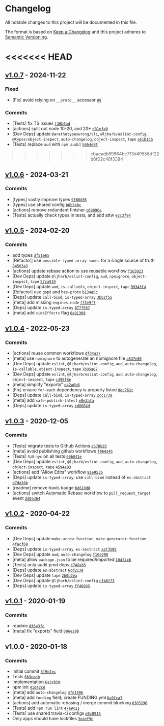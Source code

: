 # Changelog

All notable changes to this project will be documented in this file.

The format is based on [Keep a Changelog](https://keepachangelog.com/en/1.0.0/)
and this project adheres to [Semantic Versioning](https://semver.org/spec/v2.0.0.html).

<<<<<<< HEAD
=======
## [v1.0.7](https://github.com/inspect-js/typed-array-length/compare/v1.0.6...v1.0.7) - 2024-11-22

### Fixed

- [Fix] avoid relying on `__proto__` accessor [`#9`](https://github.com/inspect-js/typed-array-length/issues/9)

### Commits

- [Tests] fix TS issues [`f36b6bd`](https://github.com/inspect-js/typed-array-length/commit/f36b6bdbe472923cdd24158705a19b91ae5f512c)
- [actions] split out node 10-20, and 20+ [`d81efa0`](https://github.com/inspect-js/typed-array-length/commit/d81efa0b275161e82f78ceddb3ccf0bd63c2b834)
- [Dev Deps] update `@arethetypeswrong/cli`, `@ljharb/eslint-config`, `@types/object-inspect`, `auto-changelog`, `object-inspect`, `tape` [`a61b15b`](https://github.com/inspect-js/typed-array-length/commit/a61b15baa1dbc40d0fdd0e23779bfa32acab6f5e)
- [Tests] replace `aud` with `npm audit` [`b0b4e8f`](https://github.com/inspect-js/typed-array-length/commit/b0b4e8fa9a3050edcddead80e86765d8fd78298c)

>>>>>>> cbaeadb69664be713d49558df22b6f02c48f3384
## [v1.0.6](https://github.com/inspect-js/typed-array-length/compare/v1.0.5...v1.0.6) - 2024-03-21

### Commits

- [types] vastly improve types [`9f68d36`](https://github.com/inspect-js/typed-array-length/commit/9f68d36cdc1abeb412f47e91de289b5fb903a696)
- [types] use shared config [`b6b3cbc`](https://github.com/inspect-js/typed-array-length/commit/b6b3cbcaf8f4a46f5bcb77226d4cea2b3f62ffe2)
- [actions] remove redundant finisher [`c69896e`](https://github.com/inspect-js/typed-array-length/commit/c69896e0d71e9f6da562b9ae0eaba415e4cbff26)
- [Tests] actually check types in tests, and add attw [`e2c3f94`](https://github.com/inspect-js/typed-array-length/commit/e2c3f948bd0b898c38e1d9f63cd9702e728a7109)

## [v1.0.5](https://github.com/inspect-js/typed-array-length/compare/v1.0.4...v1.0.5) - 2024-02-20

### Commits

- add types [`df51e65`](https://github.com/inspect-js/typed-array-length/commit/df51e65a85fa6d1a98571ab30398b36ac2c981bb)
- [Refactor] use `possible-typed-array-names` for a single source of truth [`84503a3`](https://github.com/inspect-js/typed-array-length/commit/84503a3d406e8ae1cc84cf6e893cacc556be664a)
- [actions] update rebase action to use reusable workflow [`f163023`](https://github.com/inspect-js/typed-array-length/commit/f16302365bbb353b0504a41d997fa18196757c80)
- [Dev Deps] update `@ljharb/eslint-config`, `aud`, `npmignore`, `object-inspect`, `tape` [`57ca930`](https://github.com/inspect-js/typed-array-length/commit/57ca93013d607c0ac46b749d8258bb341b903567)
- [Dev Deps] update `aud`, `is-callable`, `object-inspect`, `tape` [`99343f4`](https://github.com/inspect-js/typed-array-length/commit/99343f477d68f2d53597bc0cadf93e532a498138)
- [Refactor] use `gopd` and `has-proto` [`b134a5c`](https://github.com/inspect-js/typed-array-length/commit/b134a5cc4bea1666f4195d6b6c6e97617305420f)
- [Deps] update `call-bind`, `is-typed-array` [`3b62f55`](https://github.com/inspect-js/typed-array-length/commit/3b62f55cc52da8b4c9548fb8839f0e4db222ac1b)
- [meta] add missing `engines.node` [`ff3e9f7`](https://github.com/inspect-js/typed-array-length/commit/ff3e9f7b8d72c0c2d1e9c2122a701ac454e6552c)
- [Deps] update `is-typed-array` [`877f507`](https://github.com/inspect-js/typed-array-length/commit/877f507048ece8b1db6402b56d512c7eb3337ce9)
- [meta] add `sideEffects` flag [`6e91309`](https://github.com/inspect-js/typed-array-length/commit/6e913098eaca5132a3595b0653d211ffec93f2c6)

## [v1.0.4](https://github.com/inspect-js/typed-array-length/compare/v1.0.3...v1.0.4) - 2022-05-23

### Commits

- [actions] reuse common workflows [`dfd4a37`](https://github.com/inspect-js/typed-array-length/commit/dfd4a37d851a28e3d74d892a69874e02f2e58c37)
- [meta] use `npmignore` to autogenerate an npmignore file [`a837e80`](https://github.com/inspect-js/typed-array-length/commit/a837e80d4029f26785ab9f3aa571ca782ac8e851)
- [Dev Deps] update `eslint`, `@ljharb/eslint-config`, `aud`, `auto-changelog`, `is-callable`, `object-inspect`, `tape` [`7b05a87`](https://github.com/inspect-js/typed-array-length/commit/7b05a8772af399e52bb448618a246cd34d3e3273)
- [Dev Deps] update `eslint`, `@ljharb/eslint-config`, `aud`, `auto-changelog`, `object-inspect`, `tape` [`c495f6e`](https://github.com/inspect-js/typed-array-length/commit/c495f6e050a4a7463a82c9195f31f44cf2760945)
- [meta] simplify "exports" [`e42a6b6`](https://github.com/inspect-js/typed-array-length/commit/e42a6b6b0dc243fce32df20a75a7962782ef2a83)
- [Fix] ensure `for-each` dependency is properly listed [`8ec761c`](https://github.com/inspect-js/typed-array-length/commit/8ec761ca56c13927281d626958a2f55211e14f45)
- [Deps] update `call-bind`, `is-typed-array` [`2cc173a`](https://github.com/inspect-js/typed-array-length/commit/2cc173a4216e167db896bea7b8e03edf8b2d3833)
- [meta] add `safe-publish-latest` [`e8e3afa`](https://github.com/inspect-js/typed-array-length/commit/e8e3afa431ce98bbdbb68c9f8e3c029cc5128c6c)
- [Deps] update `is-typed-array` [`cd8084d`](https://github.com/inspect-js/typed-array-length/commit/cd8084db59b734ac4519b6d47f96233b6f73b1a6)

## [v1.0.3](https://github.com/inspect-js/typed-array-length/compare/v1.0.2...v1.0.3) - 2020-12-05

### Commits

- [Tests] migrate tests to Github Actions [`a578b83`](https://github.com/inspect-js/typed-array-length/commit/a578b83e68055c1e7c7120bc4583e1d6926fc268)
- [meta] avoid publishing github workflows [`f064a4b`](https://github.com/inspect-js/typed-array-length/commit/f064a4bf9090202154249d969be0799c34804ad4)
- [Tests] run `nyc` on all tests [`69b841e`](https://github.com/inspect-js/typed-array-length/commit/69b841e43042358c71c3290342514b6d107f08d1)
- [Dev Deps] update `eslint`, `@ljharb/eslint-config`, `aud`, `auto-changelog`, `object-inspect`, `tape` [`4594e83`](https://github.com/inspect-js/typed-array-length/commit/4594e83250579cdbff870aa951e7af56ca169489)
- [actions] add "Allow Edits" workflow [`81e953b`](https://github.com/inspect-js/typed-array-length/commit/81e953ba6b3f59c5657e0d17fa1e7619b94891f5)
- [Deps] update `is-typed-array`; use `call-bind` instead of `es-abstract` [`e7da56b`](https://github.com/inspect-js/typed-array-length/commit/e7da56b3c03b7f0db9bb110444ec1ccf19d7e9f9)
- [readme] remove travis badge [`6d610d8`](https://github.com/inspect-js/typed-array-length/commit/6d610d83cb78ac5286c5ca273f4b3c7289f7686e)
- [actions] switch Automatic Rebase workflow to `pull_request_target` event [`2d0ad64`](https://github.com/inspect-js/typed-array-length/commit/2d0ad644a11f754e61b49d327fdf891605abbe58)

## [v1.0.2](https://github.com/inspect-js/typed-array-length/compare/v1.0.1...v1.0.2) - 2020-04-22

### Commits

- [Dev Deps] update `make-arrow-function`, `make-generator-function` [`4facf69`](https://github.com/inspect-js/typed-array-length/commit/4facf697cafb36b9c1057dc4ca1a21d8550c564e)
- [Deps] update `is-typed-array`, `es-abstract` [`aaf3585`](https://github.com/inspect-js/typed-array-length/commit/aaf3585429896b9520dedd886c07aa4a96b50615)
- [Dev Deps] update `aud`, `auto-changelog` [`f10e298`](https://github.com/inspect-js/typed-array-length/commit/f10e298c7733b8de59231c1581c9b000c205edbd)
- [meta] allow `package.json` to be required/imported [`104f4c6`](https://github.com/inspect-js/typed-array-length/commit/104f4c6a6363e600d54aeb7abd90e37d99693aaf)
- [Tests] only audit prod deps [`c748ab5`](https://github.com/inspect-js/typed-array-length/commit/c748ab596de505483df14ca7eeda7f27aeb20383)
- [Deps] update `es-abstract` [`6cd213e`](https://github.com/inspect-js/typed-array-length/commit/6cd213ec654da3325abc8190f8c07c860474d944)
- [Dev Deps] update `tape` [`2b0b2ea`](https://github.com/inspect-js/typed-array-length/commit/2b0b2ea9be106e8a068597c3f499ef703cce1edb)
- [Dev Deps] update `@ljharb/eslint-config` [`cf462f3`](https://github.com/inspect-js/typed-array-length/commit/cf462f3352cf2fd592e624746371e3de800a265d)
- [Deps] update `is-typed-array` [`ff46995`](https://github.com/inspect-js/typed-array-length/commit/ff469955b5d92942ba066c77eac7467e0c4de1ec)

## [v1.0.1](https://github.com/inspect-js/typed-array-length/compare/v1.0.0...v1.0.1) - 2020-01-19

### Commits

- readme [`d3643fd`](https://github.com/inspect-js/typed-array-length/commit/d3643fd11919844b1f42041ef980a1f33215b515)
- [meta] fix "exports" field [`006e28b`](https://github.com/inspect-js/typed-array-length/commit/006e28b30b11f8948e607d13ef0e96c3d7d7f61f)

## v1.0.0 - 2020-01-18

### Commits

- Initial commit [`5f9e2ec`](https://github.com/inspect-js/typed-array-length/commit/5f9e2ec6650f80dc894e354e9e98181b09006346)
- Tests [`6b9cadb`](https://github.com/inspect-js/typed-array-length/commit/6b9cadb0c274933bc7ee5e3fc6a5a380163cbe76)
- Implementation [`6a3cb50`](https://github.com/inspect-js/typed-array-length/commit/6a3cb50429f40fc4ac9020bbf9539560c1b70213)
- npm init [`41d42cd`](https://github.com/inspect-js/typed-array-length/commit/41d42cddfd3d47df6c9d480cf77787eae1109432)
- [meta] add `auto-changelog` [`4fd159b`](https://github.com/inspect-js/typed-array-length/commit/4fd159bc6535e86c370a2186d60a68656f0d8917)
- [meta] add `funding` field; create FUNDING.yml [`6a9fca7`](https://github.com/inspect-js/typed-array-length/commit/6a9fca7e0fdf3ff3fd4b0f18596471ca3d050a39)
- [actions] add automatic rebasing / merge commit blocking [`8303296`](https://github.com/inspect-js/typed-array-length/commit/83032967b14afd37c382d4bf2c1fc5c95e3764bd)
- [Tests] add `npm run lint` [`47a9c21`](https://github.com/inspect-js/typed-array-length/commit/47a9c211f474dbe8528f6b28f50080eacd5bf7eb)
- [Tests] use shared travis-ci configs [`d0c8915`](https://github.com/inspect-js/typed-array-length/commit/d0c89153e1c50f1eadd0b42521bcdcf3366b8af5)
- Only apps should have lockfiles [`3eaef9c`](https://github.com/inspect-js/typed-array-length/commit/3eaef9cd192b1a25d1930739e7c0044e39ad3c0d)
